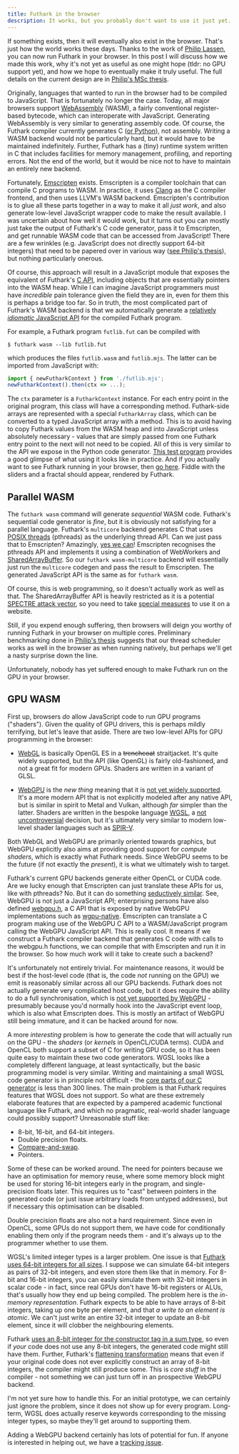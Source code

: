 ```yaml
---
title: Futhark in the browser
description: It works, but you probably don't want to use it just yet.
---
```


If something exists, then it will eventually also exist in the
browser.  That's just how the world works these days.  Thanks to the
work of [Philip Lassen](http://philiplassen.com/), you can now run
Futhark in your browser.  In this post I will discuss how we made this
work, why it's not yet as useful as one might hope (tldr: no GPU
support yet), and how we hope to eventually make it truly useful.  The
full details on the current design are in [Philip's MSc
thesis](../student-projects/philip-msc-thesis.pdf).

Originally, languages that wanted to run in the browser had to be
compiled to JavaScript. That is fortunately no longer the case.
Today, all major browsers support
[WebAssembly](https://webassembly.org/) (WASM), a fairly conventional
register-based bytecode, which can interoperate with JavaScript.
Generating WebAssembly is very similar to generating assembly code.
Of course, the Futhark compiler currently generates C ([or
Python](2016-04-25-futhark-and-pygame.html)), not assembly.  Writing a
WASM backend would not be particularly hard, but it would have to be
maintained indefinitely.  Further, Futhark has a (tiny) runtime system
written in C that includes facilities for memory management,
profiling, and reporting errors.  Not the end of the world, but it
would be nice not to have to maintain an entirely new backend.

Fortunately, [Emscripten](https://emscripten.org/) exists.  Emscripten
is a compiler toolchain that can compile C programs to WASM.  In
practice, it uses [Clang](https://clang.llvm.org/) as the C compiler
frontend, and then uses LLVM's WASM backend.  Emscripten's
contribution is to glue all these parts together in a way to make it
all *just work*, and also generate low-level JavaScript wrapper code
to make the result available.  I was uncertain about how well it would
work, but it turns out you can mostly just take the output of
Futhark's C code generator, pass it to Emscripten, and get runnable
WASM code that can be accessed from JavaScript!  There are a few
wrinkles (e.g. JavaScript does not directly support 64-bit integers)
that need to be papered over in various way ([see Philip's
thesis](../student-projects/philip-msc-thesis.pdf)), but nothing
particularly onerous.

Of course, this approach will result in a JavaScript module that
exposes the equivalent of Futhark's [C
API](https://futhark.readthedocs.io/en/latest/c-api.html), including
objects that are essentially pointers into the WASM heap.  While I can
imagine JavaScript programmers must have *incredible* pain tolerance
given the field they are in, even for them this is perhaps a bridge
too far.  So in truth, the most complicated part of Futhark's WASM
backend is that we automatically generate a [relatively *idiomatic*
JavaScript API](https://futhark.readthedocs.io/en/latest/js-api.html)
for the compiled Futhark program.

For example, a Futhark program `futlib.fut` can be compiled with

    $ futhark wasm --lib futlib.fut

which produces the files `futlib.wasm` and `futlib.mjs`.  The latter
can be imported from JavaScript with:

```JavaScript
import { newFutharkContext } from './futlib.mjs';
newFutharkContext().then(ctx => ...);
```

The `ctx` parameter is a `FutharkContext` instance.  For each entry
point in the original program, this class will have a corresponding
method.  Futhark-side arrays are represented with a special
`FutharkArray` class, which can be converted to a typed JavaScript
array with a method.  This is to avoid having to copy Futhark values
from the WASM heap and into JavaScript unless absolutely necessary -
values that are simply passed from one Futhark entry point to the next
will not need to be copied.  All of this is very similar to the API we
expose in the Python code generator.  [This test
program](https://github.com/diku-dk/futhark/blob/master/tests_lib/javascript/test_array.js)
provides a good glimpse of what using it looks like in practice.  And
if you actually want to see Futhark running in your browser, then [go
here](http://philiplassen.com/wasm/).  Fiddle with the sliders and a
fractal should appear, rendered by Futhark.

## Parallel WASM

The `futhark wasm` command will generate *sequential* WASM code.
Futhark's sequential code generator is *fine*, but it is obviously not
satisfying for a parallel language.  Futhark's `multicore` backend
generates C that uses [POSIX
threads](https://www.cs.cmu.edu/afs/cs/academic/class/15492-f07/www/pthreads.html)
(pthreads) as the underlying thread API.  Can we just pass that to
Emscripten?  Amazingly, [yes we
can](https://emscripten.org/docs/porting/pthreads.html)!  Emscripten
recognises the pthreads API and implements it using a combination of
WebWorkers and
[SharedArrayBuffer](https://developer.mozilla.org/en-US/docs/Web/JavaScript/Reference/Global_Objects/SharedArrayBuffer).
So our `futhark wasm-multicore` backend will essentially just run the
`multicore` codegen and pass the result to Emscripten.  The generated
JavaScript API is the same as for `futhark wasm`.

Of course, this is web programming, so it doesn't actually work as
well as that.  The SharedArrayBuffer API is heavily restricted as it
is a potential [SPECTRE attack
vector](https://blog.mozilla.org/security/2018/01/03/mitigations-landing-new-class-timing-attack/),
so you need to take [special measures](https://web.dev/coop-coep/) to
use it on a website.

Still, if you expend enough suffering, then browsers will deign you
worthy of running Futhark in your browser on multiple cores.
Preliminary benchmarking done in [Philip's
thesis](../student-projects/philip-msc-thesis.pdf) suggests that our
thread scheduler works as well in the browser as when running
natively, but perhaps we'll get a nasty surprise down the line.

Unfortunately, nobody has yet suffered enough to make Futhark run on
the GPU in your browser.

## GPU WASM

First up, browsers *do* allow JavaScript code to run GPU programs
("shaders").  Given the quality of GPU drivers, this is perhaps mildly
terrifying, but let's leave that aside.  There are two low-level APIs
for GPU programming in the browser:

* [WebGL](https://www.khronos.org/webgl/) is basically OpenGL ES in a
  ~~trenchcoat~~ straitjacket.  It's quite widely supported, but the
  API (like OpenGL) is fairly old-fashioned, and not a great fit for
  modern GPUs.  Shaders are written in a variant of GLSL.

* [WebGPU](https://www.w3.org/TR/webgpu/) is the *new thing* meaning
  that it is [not yet widely
  supported](https://github.com/gpuweb/gpuweb/wiki/Implementation-Status).
  It's a more modern API that is not explicitly modeled after any
  native API, but is similar in spirit to Metal and Vulkan, although
  *far* simpler than the latter.  Shaders are written in the bespoke
  language [WGSL](https://www.w3.org/TR/WGSL/), a [not
  uncontroversial](https://github.com/gpuweb/gpuweb/issues/566)
  decision, but it's ultimately very similar to modern low-level
  shader languages such as [SPIR-V](https://www.khronos.org/spir/).

Both WebGL and WebGPU are primarily oriented towards graphics, but
WebGPU explicitly also aims at providing good support for *compute
shaders*, which is exactly what Futhark needs.  Since WebGPU seems to
be the future (if not exactly the *present*), it is what we ultimately
wish to target.

Futhark's current GPU backends generate either OpenCL or CUDA code.
Are we lucky enough that Emscripten can just translate these APIs for
us, like with pthreads? No.  But it can do something [seductively
similar](https://github.com/emscripten-core/emscripten/pull/10218).
See, WebGPU is not just a JavaScript API; enterprising persons have
also defined
[webgpu.h](https://github.com/webgpu-native/webgpu-headers), a C API
that is exposed by native WebGPU implementations such as
[wgpu-native](https://github.com/gfx-rs/wgpu-native).  Emscripten can
translate a C program making use of the WebGPU C API to a
WASM/JavaScript program calling the WebGPU JavaScript API.  This is
really cool.  It means if we construct a Futhark compiler backend that
generates C code with calls to the webgpu.h functions, we can compile
that with Emscripten and run it in the browser.  So how much work will
it take to create such a backend?

It's unfortunately not entirely trivial.  For maintenance reasons, it
would be best if the host-level code (that is, the code *not* running
on the GPU) we emit is reasonably similar across all our GPU backends.
Futhark does not actually generate very complicated host code, but it
does require the ability to do a full synchronisation, which is [not
yet supported by
WebGPU](https://github.com/webgpu-native/webgpu-headers/issues/91) -
presumably because you'd normally hook into the JavaScript event loop,
which is also what Emscripten does.  This is mostly an artifact of
WebGPU still being immature, and it can be hacked around for now.

A more *interesting* problem is how to generate the code that will
actually run on the GPU - the *shaders* (or *kernels* in OpenCL/CUDA
terms).  CUDA and OpenCL both support a subset of C for writing GPU
code, so it has been quite easy to maintain these two code generators.
WGSL looks like a completely different language, at least
syntactically, but the basic programming model is very similar.
Writing and maintaining a small WGSL code generator is in principle
not difficult - the [core parts of our C
generator](https://github.com/diku-dk/futhark/blob/51eb0c478b6059f1629fc461d79113745a357220/src/Futhark/CodeGen/Backends/GenericC.hs#L1823-L2109)
is less than 300 lines.  The main problem is that Futhark requires
features that WGSL does not support.  So what are these extremely
elaborate features that are expected by a pampered academic functional
language like Futhark, and which no pragmatic, real-world shader
language could possibly support?  Unreasonable stuff like:

* 8-bit, 16-bit, and 64-bit integers.
* Double precision floats.
* [Compare-and-swap](https://en.wikipedia.org/wiki/Compare-and-swap).
* Pointers.

Some of these can be worked around.  The need for pointers because we
have an optimisation for memory reuse, where some memory block might
be used for storing 16-bit integers early in the program, and
single-precision floats later.  This requires us to "cast" between
pointers in the generated code (or just issue arbitrary loads from
untyped addresses), but if necessary this optimisation can be
disabled.

Double precision floats are also not a hard requirement.  Since even
in OpenCL, some GPUs do not support them, we have code for
conditionally enabling them only if the program needs them - and it's
always up to the programmer whether to use them.

WGSL's limited integer types is a larger problem.  One issue is that
[Futhark uses 64-bit integers for all
sizes](2020-09-01-performance-regression.html).  I suppose we can
simulate 64-bit integers as pairs of 32-bit integers, and even store
them like that in memory.  For 8-bit and 16-bit integers, you can
easily simulate them with 32-bit integers in scalar code - in fact,
since real GPUs don't have 16-bit registers or ALUs, that's usually
how they end up being compiled.  The problem here is the *in-memory
representation*.  Futhark expects to be able to have arrays of 8-bit
integers, taking up one byte per element, and that *a write to an
element is atomic*.  We can't just write an entire 32-bit integer to
update an 8-bit element, since it will clobber the neighbouring
elements.

Futhark [uses an 8-bit integer for the constructor tag in a sum
type](2019-08-21-futhark-0.12.1-released.html#representation), so even
if *your* code does not use any 8-bit integers, the generated code
might still have them.  Further, Futhark's [flattening
transformation](2017-06-25-futhark-at-pldi.html#improving-available-parallelism-via-loop-distribution-and-interchange)
means that even if your original code does not ever explicitly
construct an array of 8-bit integers, the compiler might still produce
some.  This is *core stuff* in the compiler - not something we can
just turn off in an prospective WebGPU backend.

I'm not yet sure how to handle this.  For an initial prototype, we can
certainly just ignore the problem, since it does not show up for every
program.  Long-term, WGSL does actually reserve keywords corresponding
to the missing integer types, so maybe they'll get around to
supporting them.

Adding a WebGPU backend certainly has lots of potential for fun.  If
anyone is interested in helping out, we have a [tracking
issue](https://github.com/diku-dk/futhark/issues/1403).
